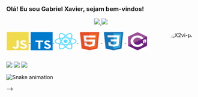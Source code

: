 ### Olá! Eu sou Gabriel Xavier, sejam bem-vindos!
<div align="center">
  <a href="https://github.com/X2vi">
  <img height="180em" src="https://github-readme-stats.vercel.app/api?username=X2vi&show_icons=true&theme=dark&include_all_commits=true&count_private=true"/>
  <img height="180em" src="https://github-readme-stats.vercel.app/api/top-langs/?username=X2vi&layout=compact&langs_count=7&theme=dark"/>
</div>
<div style="display: inline_block"><br>
  <img align="center" alt="X2vi-Js" height="50" width="60" src="https://raw.githubusercontent.com/devicons/devicon/master/icons/javascript/javascript-plain.svg">
  <img align="center" alt="X2vi-Ts" height="50" width="60" src="https://raw.githubusercontent.com/devicons/devicon/master/icons/typescript/typescript-plain.svg">
  <img align="center" alt="X2vi-React" height="50" width="60" src="https://raw.githubusercontent.com/devicons/devicon/master/icons/react/react-original.svg">
  <img align="center" alt="X2vi-HTML" height="50" width="60" src="https://raw.githubusercontent.com/devicons/devicon/master/icons/html5/html5-original.svg">
  <img align="center" alt="X2vi-CSS" height="50" width="60" src="https://raw.githubusercontent.com/devicons/devicon/master/icons/css3/css3-original.svg">
  <img align="center" alt="X2vi-Csharp" height="50" width="60" src="https://raw.githubusercontent.com/devicons/devicon/master/icons/csharp/csharp-original.svg">
  <img align="right" alt="X2vi-pic" height="180" style="border-radius:100px;" src="https://media.discordapp.net/attachments/1059503820926898260/1059503931601977465/download20230101130434.png?width=387&height=387">
</div>
  
  #####

 
  ##
 
 <a href="https://discord.gg/devx2vi" target="_blank"><img src="https://img.shields.io/badge/Discord-7289DA?style=for-the-badge&logo=discord&logoColor=white" target="_blank"></a> 
  <a href = "mailto:devgabrielx28@gmail.com"><img src="https://img.shields.io/badge/-Gmail-%23333?style=for-the-badge&logo=gmail&logoColor=white" target="_blank"></a>
  <a href="https://www.linkedin.com/in/gabriel-xavier-48803614b" target="_blank"><img src="https://img.shields.io/badge/-LinkedIn-%230077B5?style=for-the-badge&logo=linkedin&logoColor=white" target="_blank"></a> 
 
  ![Snake animation](https://github.com/X2vi/X2vi/blob/output/github-contribution-grid-snake.svg)
 
</div>
-->
